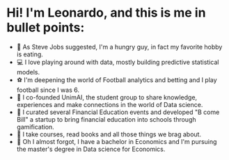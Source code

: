 # Hi! I'm Leonardo, and this is me in bullet points:

- 🍝 As Steve Jobs suggested, I'm a hungry guy, in fact my favorite hobby is eating.
- 💻 I love playing around with data, mostly building predictive statistical models.
- ⚽ I'm deepening the world of Football analytics and betting and I play football since I was 6.
- 🧠 I co-founded UnimAI, the student group to share knowledge, experiences and make connections in the world of Data science.
- 💸 I curated several Financial Education events and developed "B come Bill" a startup to bring financial education into schools through gamification.
- 📖 I take courses, read books and all those things we brag about.
- 🏫 Oh I almost forgot, I have a bachelor in Economics and I'm pursuing the master's degree in Data science for Economics.

<!---
LeonardoAcquaroli/LeonardoAcquaroli is a ✨ special ✨ repository because its `README.md` (this file) appears on your GitHub profile.
You can click the Preview link to take a look at your changes.
--->
